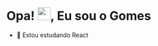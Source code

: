 <h1 align="left">Opa! <img src="https://raw.githubusercontent.com/kaueMarques/kaueMarques/master/hi.gif" height="30px">, Eu sou o Gomes</h1>

- 🌱 Estou estudando React


